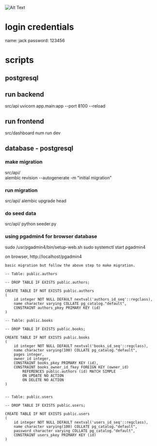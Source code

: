 
![Alt Text](https://github.com/webguru11124/developer-full-stack-challenge/blob/main/full-stack.gif)


# login credentials
name: jack
password: 123456


# scripts

## postgresql


## run backend

src/api
    uvicorn app.main:app --port 8100 --reload

## run frontend

src/dashboard
    num run dev

## database - postgresql

### make migration

src/api/    
    alembic revision --autogenerate -m "initial migration"

### run migration

src/api/
    alembic upgrade head

### do seed data

src/api/
    python seeder.py

### using pgadmin4 for browser database

sudo /usr/pgadmin4/bin/setup-web.sh
sudo systemctl start pgadmin4

on browser, http://localhost/pgadmin4

```
basic migration but follow the above step to make migration.

-- Table: public.authors

-- DROP TABLE IF EXISTS public.authors;

CREATE TABLE IF NOT EXISTS public.authors
(
    id integer NOT NULL DEFAULT nextval('authors_id_seq'::regclass),
    name character varying COLLATE pg_catalog."default",
    CONSTRAINT authors_pkey PRIMARY KEY (id)
)

-- Table: public.books

-- DROP TABLE IF EXISTS public.books;

CREATE TABLE IF NOT EXISTS public.books
(
    id integer NOT NULL DEFAULT nextval('books_id_seq'::regclass),
    name character varying(100) COLLATE pg_catalog."default",
    pages integer,
    owner_id integer,
    CONSTRAINT books_pkey PRIMARY KEY (id),
    CONSTRAINT books_owner_id_fkey FOREIGN KEY (owner_id)
        REFERENCES public.authors (id) MATCH SIMPLE
        ON UPDATE NO ACTION
        ON DELETE NO ACTION
)


-- Table: public.users

-- DROP TABLE IF EXISTS public.users;

CREATE TABLE IF NOT EXISTS public.users
(
    id integer NOT NULL DEFAULT nextval('users_id_seq'::regclass),
    name character varying(100) COLLATE pg_catalog."default",
    password character varying COLLATE pg_catalog."default",
    CONSTRAINT users_pkey PRIMARY KEY (id)
)


```
